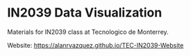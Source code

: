 # IN2039 Data Visualization

Materials for IN2039 class at Tecnologico de Monterrey. 

Website: https://alanrvazquez.github.io/TEC-IN2039-Website
